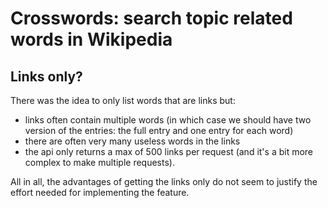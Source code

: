 # Crosswords: search topic related words in Wikipedia

## Links only?

There was the idea to only list words that are links but:

- links often contain multiple words (in which case we should have two version of the entries: the full entry and one entry for each word)
- there are often very many useless words in the links
- the api only returns a max of 500 links per request (and it's a bit more complex to make multiple requests).

All in all, the advantages of getting the links only do not seem to justify the effort needed for implementing the feature.
